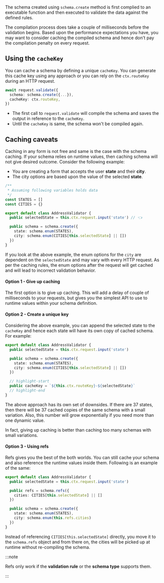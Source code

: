 The schema created using `schema.create` method is first complied to an executable function and then executed to validate the data against the defined rules.

The compilation process does take a couple of milliseconds before the validation begins. Based upon the performance expectations you have, you may want to consider caching the compiled schema and hence don't pay the compilation penalty on every request.

## Using the `cacheKey`
You can cache a schema by defining a unique `cacheKey`. You can generate this cache key using any approach or you can rely on the `ctx.routeKey` during an HTTP request.

```ts
await request.validate({
  schema: schema.create({...}),
  cacheKey: ctx.routeKey,
})
```

- The first call to `request.validate` will compile the schema and saves the output in reference to the `cacheKey`.
- Until the `cacheKey` is same, the schema won't be compiled again.

## Caching caveats
Caching in any form is not free and same is the case with the schema caching. If your schema relies on runtime values, then caching schema will not give desired outcome. Consider the following example:

- You are creating a form that accepts the user **state** and their **city**.
- The city options are based upon the value of the selected **state**.

```ts
/**
 * Assuming following variables holds data
 */
const STATES = []
const CITIES = {}

export default class AddressValidator {
  public selectedState = this.ctx.request.input('state') // 👈

  public schema = schema.create({
    state: schema.enum(STATES),
    city: schema.enum(CITIES[this.selectedState] || [])
  })
}
```

If you look at the above example, the enum options for the `city` are dependent on the `selectedState` and may vary with every HTTP request. As per the caching rules, the enum options after the request will get cached and will lead to incorrect validation behavior.

#### Option 1 - Give up caching
The first option is to give up caching. This will add a delay of couple of milliseconds to your requests, but gives you the simplest API to use to runtime values within your schema definition.

#### Option 2 - Create a unique key
Considering the above example, you can append the selected state to the `cacheKey` and hence each state will have its own copy of cached schema. For example:

```ts
export default class AddressValidator {
  public selectedState = this.ctx.request.input('state')

  public schema = schema.create({
    state: schema.enum(STATES),
    city: schema.enum(CITIES[this.selectedState] || [])
  })

  // highlight-start
  public cacheKey = `${this.ctx.routeKey}-${selectedState}`
  // highlight-end
}
```

The above approach has its own set of downsides. If there are 37 states, then there will be 37 cached copies of the same schema with a small variation. Also, this number will grow exponentially if you need more than one dynamic value.

In fact, giving up caching is better than caching too many schemas with small variations.

#### Option 3 - Using refs
Refs gives you the best of the both worlds. You can still cache your schema and also reference the runtime values inside them. Following is an example of the same:

```ts
export default class AddressValidator {
  public selectedState = this.ctx.request.input('state')

  public refs = schema.refs({
    cities: CITIES[this.selectedState] || []
  })

  public schema = schema.create({
    state: schema.enum(STATES),
    city: schema.enum(this.refs.cities)
  })
}
```

Instead of referencing `CITIES[this.selectedState]` directly, you move it to the `schema.refs` object and from there on, the cities will be picked up at runtime without re-compiling the schema.

:::note

Refs only work if the **validation rule** or the **schema type** supports them.

:::
